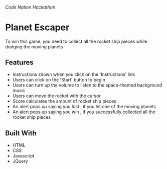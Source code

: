 
###### Code Nation Hackathon ######

# Planet Escaper

To win this game, you need to collect all the rocket ship pieces while dodging the moving planets

## Features ##
* Instructions shown when you click on the 'Instructions' link 
* Users can click on the 'Start' button to begin
* Users can turn up the volume to listen to the space-themed background music
* Users can move the rocket with the cursor
* Score calculates the amount of rocket ship pieces
* An alert pops up saying you lost , if you hit one of the moving planets
* An alert pops up saying you win , if you successfully collected all the rocket ship pieces


## Built With ##
* HTML
* CSS
* Javascript
* JQuery
